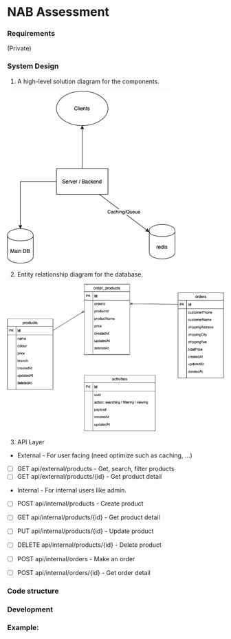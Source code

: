 # NAB Assessment

### Requirements
(Private)

### System Design
1. A high-level solution diagram for the components.

![High-level solution diagram](./files/high-level_solution.png)

2. Entity relationship diagram for the database.

![Entity relationship diagram](./files/database.png)

3. API Layer

* External - For user facing (need optimize such as caching, ...)
- [ ] GET api/external/products - Get, search, filter products
- [ ] GET api/external/products/{id} - Get product detail

* Internal - For internal users like admin.
- [ ] POST api/internal/products - Create product
- [ ] GET api/internal/products/{id} - Get product detail
- [ ] PUT api/internal/products/{id} - Update product
- [ ] DELETE api/internal/products/{id} - Delete product
- [ ] POST api/internal/orders - Make an order
- [ ] POST api/internal/orders/{id} - Get order detail


### Code structure

### Development

### Example:


